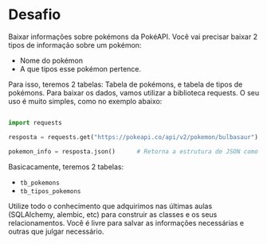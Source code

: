 # Desafio

Baixar informações sobre pokémons da PokéAPI. Você vai precisar baixar 2 tipos de informação sobre um pokémon:
* Nome do pokémon
* A que tipos esse pokémon pertence.

Para isso, teremos 2 tabelas: Tabela de pokémons, e tabela de tipos de pokémons. Para baixar os dados, vamos utilizar a biblioteca requests. O seu uso é muito simples, como no exemplo abaixo:

```python

import requests

resposta = requests.get("https://pokeapi.co/api/v2/pokemon/bulbasaur")

pokemon_info = resposta.json()      # Retorna a estrutura de JSON como um dicionário Python

```

Basicacamente, teremos 2 tabelas:
* `tb_pokemons`
* `tb_tipos_pokemons`

Utilize todo o conhecimento que adquirimos nas últimas aulas (SQLAlchemy, alembic, etc) para construir as classes e os seus relacionamentos. Você é livre para salvar as informações necessárias e outras que julgar necessário.